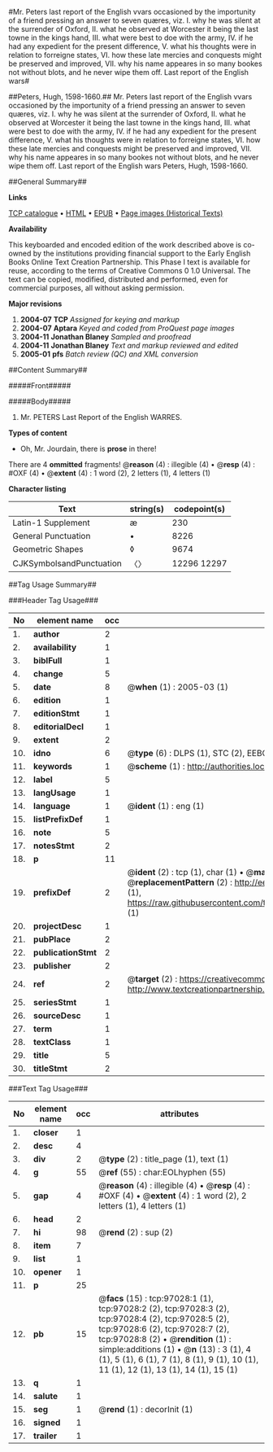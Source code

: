 #Mr. Peters last report of the English vvars occasioned by the importunity of a friend pressing an answer to seven quæres, viz. I. why he was silent at the surrender of Oxford, II. what he observed at Worcester it being the last towne in the kings hand, III. what were best to doe with the army, IV. if he had any expedient for the present difference, V. what his thoughts were in relation to forreigne states, VI. how these late mercies and conquests might be preserved and improved, VII. why his name appeares in so many bookes not without blots, and he never wipe them off. Last report of the English wars#

##Peters, Hugh, 1598-1660.##
Mr. Peters last report of the English vvars occasioned by the importunity of a friend pressing an answer to seven quæres, viz. I. why he was silent at the surrender of Oxford, II. what he observed at Worcester it being the last towne in the kings hand, III. what were best to doe with the army, IV. if he had any expedient for the present difference, V. what his thoughts were in relation to forreigne states, VI. how these late mercies and conquests might be preserved and improved, VII. why his name appeares in so many bookes not without blots, and he never wipe them off.
Last report of the English wars
Peters, Hugh, 1598-1660.

##General Summary##

**Links**

[TCP catalogue](http://www.ota.ox.ac.uk/tcp/)  • 
[HTML](http://tei.it.ox.ac.uk/tcp/Texts-HTML/free/A54/A54511.html)  • 
[EPUB](http://tei.it.ox.ac.uk/tcp/Texts-EPUB/free/A54/A54511.epub) • 
[Page images (Historical Texts)](https://data.historicaltexts.jisc.ac.uk/view?pubId=eebo-13061458e&pageId=eebo-13061458e-97028-1)

**Availability**

This keyboarded and encoded edition of the
	       work described above is co-owned by the institutions
	       providing financial support to the Early English Books
	       Online Text Creation Partnership. This Phase I text is
	       available for reuse, according to the terms of Creative
	       Commons 0 1.0 Universal. The text can be copied,
	       modified, distributed and performed, even for
	       commercial purposes, all without asking permission.

**Major revisions**

1. __2004-07__ __TCP__ *Assigned for keying and markup*
1. __2004-07__ __Aptara__ *Keyed and coded from ProQuest page images*
1. __2004-11__ __Jonathan Blaney__ *Sampled and proofread*
1. __2004-11__ __Jonathan Blaney__ *Text and markup reviewed and edited*
1. __2005-01__ __pfs__ *Batch review (QC) and XML conversion*

##Content Summary##

#####Front#####

#####Body#####

1. Mr. PETERS Last Report of the
English WARRES.

**Types of content**

  * Oh, Mr. Jourdain, there is **prose** in there!

There are 4 **ommitted** fragments! 
 @__reason__ (4) : illegible (4)  •  @__resp__ (4) : #OXF (4)  •  @__extent__ (4) : 1 word (2), 2 letters (1), 4 letters (1)

**Character listing**


|Text|string(s)|codepoint(s)|
|---|---|---|
|Latin-1 Supplement|æ|230|
|General Punctuation|•|8226|
|Geometric Shapes|◊|9674|
|CJKSymbolsandPunctuation|〈〉|12296 12297|

##Tag Usage Summary##

###Header Tag Usage###

|No|element name|occ|attributes|
|---|---|---|---|
|1.|__author__|2||
|2.|__availability__|1||
|3.|__biblFull__|1||
|4.|__change__|5||
|5.|__date__|8| @__when__ (1) : 2005-03 (1)|
|6.|__edition__|1||
|7.|__editionStmt__|1||
|8.|__editorialDecl__|1||
|9.|__extent__|2||
|10.|__idno__|6| @__type__ (6) : DLPS (1), STC (2), EEBO-CITATION (1), OCLC (1), VID (1)|
|11.|__keywords__|1| @__scheme__ (1) : http://authorities.loc.gov/ (1)|
|12.|__label__|5||
|13.|__langUsage__|1||
|14.|__language__|1| @__ident__ (1) : eng (1)|
|15.|__listPrefixDef__|1||
|16.|__note__|5||
|17.|__notesStmt__|2||
|18.|__p__|11||
|19.|__prefixDef__|2| @__ident__ (2) : tcp (1), char (1)  •  @__matchPattern__ (2) : ([0-9\-]+):([0-9IVX]+) (1), (.+) (1)  •  @__replacementPattern__ (2) : http://eebo.chadwyck.com/downloadtiff?vid=$1&page=$2 (1), https://raw.githubusercontent.com/textcreationpartnership/Texts/master/tcpchars.xml#$1 (1)|
|20.|__projectDesc__|1||
|21.|__pubPlace__|2||
|22.|__publicationStmt__|2||
|23.|__publisher__|2||
|24.|__ref__|2| @__target__ (2) : https://creativecommons.org/publicdomain/zero/1.0/ (1), http://www.textcreationpartnership.org/docs/. (1)|
|25.|__seriesStmt__|1||
|26.|__sourceDesc__|1||
|27.|__term__|1||
|28.|__textClass__|1||
|29.|__title__|5||
|30.|__titleStmt__|2||


###Text Tag Usage###

|No|element name|occ|attributes|
|---|---|---|---|
|1.|__closer__|1||
|2.|__desc__|4||
|3.|__div__|2| @__type__ (2) : title_page (1), text (1)|
|4.|__g__|55| @__ref__ (55) : char:EOLhyphen (55)|
|5.|__gap__|4| @__reason__ (4) : illegible (4)  •  @__resp__ (4) : #OXF (4)  •  @__extent__ (4) : 1 word (2), 2 letters (1), 4 letters (1)|
|6.|__head__|2||
|7.|__hi__|98| @__rend__ (2) : sup (2)|
|8.|__item__|7||
|9.|__list__|1||
|10.|__opener__|1||
|11.|__p__|25||
|12.|__pb__|15| @__facs__ (15) : tcp:97028:1 (1), tcp:97028:2 (2), tcp:97028:3 (2), tcp:97028:4 (2), tcp:97028:5 (2), tcp:97028:6 (2), tcp:97028:7 (2), tcp:97028:8 (2)  •  @__rendition__ (1) : simple:additions (1)  •  @__n__ (13) : 3 (1), 4 (1), 5 (1), 6 (1), 7 (1), 8 (1), 9 (1), 10 (1), 11 (1), 12 (1), 13 (1), 14 (1), 15 (1)|
|13.|__q__|1||
|14.|__salute__|1||
|15.|__seg__|1| @__rend__ (1) : decorInit (1)|
|16.|__signed__|1||
|17.|__trailer__|1||
